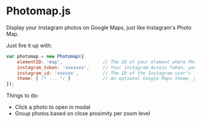 # Photomap.js

Display your Instagram photos on Google Maps, just like Instagram's Photo Map.

Just fire it up with:

```js
var photomap = new Photomap({
    elementID: 'map',               // The ID of your element where Photomap will be placed
    instagram_token: 'xxxxxxx',     // Your instagram Access Token, you can generate one here: http://jelled.com/instagram/access-token
    instagram_id: 'xxxxxx',         // The ID of the Instagram user's feed to download
    theme: [ /* ... */ ]            // An optional Google Maps theme, you can find more here: https://snazzymaps.com/
});
```


Things to do:

- Click a photo to open in modal
- Group photos based on close proximity per zoom level
